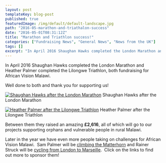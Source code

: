 ```yaml
---
layout: post
templateKey: blog-post
published: true
featuredImage: /img/default/default-landscape.jpg
path: "2016-05-marathon-and-triathalon-success"
date: "2016-05-01T08:31:12Z"
title: "Marathon and Triathlon success!"
categories: ["Fundraising News", "General News", "News from the UK"]
tags: []
excerpt: "In April 2016 Shaughan Hawks completed the London Marathon and Heather Palmer completed the Lilongw..."
---
```


In April 2016 Shaughan Hawks completed the London Marathon and Heather Palmer completed the Lilongwe Triathlon, both fundraising for African Vision Malawi.

Well done to both and thank you for supporting us!

[![Shaughan Hawks after the London Marathon](https://f000.backblazeb2.com/file/avm-wp-uploads/2016/05/Shaughan-Hawks-Marathon-300x200.jpg)](https://f000.backblazeb2.com/file/avm-wp-uploads/2016/05/Shaughan-Hawks-Marathon.jpg) Shaughan Hawks after the London Marathon

[![Heather Palmer after the Lilongwe Triathlon](https://f000.backblazeb2.com/file/avm-wp-uploads/2016/05/Heather-Triathlon.jpg)](https://f000.backblazeb2.com/file/avm-wp-uploads/2016/05/Heather-Triathlon.jpg) Heather Palmer after the Lilongwe Triathlon

Between them they raised an amazing **£2,616**, all of which will go to our projects supporting orphans and vulnerable people in rural Malawi.

Later in the year we have even more people taking on challenges for African Vision Malawi.  Sam Palmer will be [climbing the Matterhorn](https://mydonate.bt.com/fundraisers/africanvisionsummit) and Rainer Struck will be [cycling from London to Marseille](https://mydonate.bt.com/fundraisers/rainerstruckpedaltoempower).  Click on the links to find out more to sponsor them!
